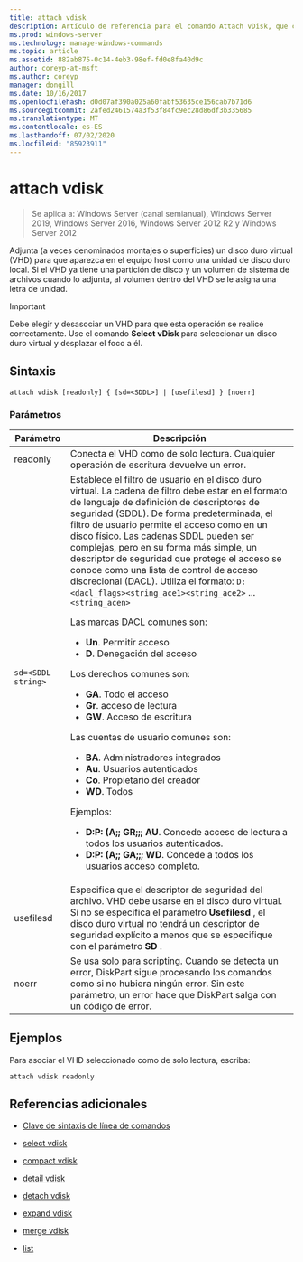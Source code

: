 ```yaml
---
title: attach vdisk
description: Artículo de referencia para el comando Attach vDisk, que conecta (a veces denominados montajes o superficies) un disco duro virtual (VHD) para que aparezca en el equipo host como una unidad de disco duro local.
ms.prod: windows-server
ms.technology: manage-windows-commands
ms.topic: article
ms.assetid: 882ab875-0c14-4eb3-98ef-fd0e8fa40d9c
author: coreyp-at-msft
ms.author: coreyp
manager: dongill
ms.date: 10/16/2017
ms.openlocfilehash: d0d07af390a025a60fabf53635ce156cab7b71d6
ms.sourcegitcommit: 2afed2461574a3f53f84fc9ec28d86df3b335685
ms.translationtype: MT
ms.contentlocale: es-ES
ms.lasthandoff: 07/02/2020
ms.locfileid: "85923911"
---
```

# <a name="attach-vdisk"></a>attach vdisk

> Se aplica a: Windows Server (canal semianual), Windows Server 2019, Windows Server 2016, Windows Server 2012 R2 y Windows Server 2012

Adjunta (a veces denominados montajes o superficies) un disco duro virtual (VHD) para que aparezca en el equipo host como una unidad de disco duro local. Si el VHD ya tiene una partición de disco y un volumen de sistema de archivos cuando lo adjunta, al volumen dentro del VHD se le asigna una letra de unidad.

> [!IMPORTANT]
> Debe elegir y desasociar un VHD para que esta operación se realice correctamente. Use el comando **Select vDisk** para seleccionar un disco duro virtual y desplazar el foco a él.

## <a name="syntax"></a>Sintaxis

```
attach vdisk [readonly] { [sd=<SDDL>] | [usefilesd] } [noerr]
```

### <a name="parameters"></a>Parámetros

| Parámetro | Descripción |
| --------- | ----------- |
| readonly | Conecta el VHD como de solo lectura. Cualquier operación de escritura devuelve un error. |
| `sd=<SDDL string>` | Establece el filtro de usuario en el disco duro virtual. La cadena de filtro debe estar en el formato de lenguaje de definición de descriptores de seguridad (SDDL). De forma predeterminada, el filtro de usuario permite el acceso como en un disco físico. Las cadenas SDDL pueden ser complejas, pero en su forma más simple, un descriptor de seguridad que protege el acceso se conoce como una lista de control de acceso discrecional (DACL). Utiliza el formato: `D:<dacl_flags><string_ace1><string_ace2>` ...`<string_acen>`<p>Las marcas DACL comunes son:<ul><li>**Un**. Permitir acceso</li><li>**D**. Denegación del acceso</li></ul>Los derechos comunes son:<ul><li>**GA**. Todo el acceso</li><li>**Gr**. acceso de lectura</li><li> **GW**. Acceso de escritura</li></ul>Las cuentas de usuario comunes son:<ul><li>**BA**. Administradores integrados</li><li>**Au**. Usuarios autenticados</li><li>**Co**. Propietario del creador</li><li>**WD**. Todos</li></ul>Ejemplos:<ul><li>**D:P: (A;; GR;;; AU**. Concede acceso de lectura a todos los usuarios autenticados.</li><li>**D:P: (A;; GA;;; WD**. Concede a todos los usuarios acceso completo.</li></ul> |
| usefilesd | Especifica que el descriptor de seguridad del archivo. VHD debe usarse en el disco duro virtual. Si no se especifica el parámetro **Usefilesd** , el disco duro virtual no tendrá un descriptor de seguridad explícito a menos que se especifique con el parámetro **SD** . |
| noerr | Se usa solo para scripting. Cuando se detecta un error, DiskPart sigue procesando los comandos como si no hubiera ningún error. Sin este parámetro, un error hace que DiskPart salga con un código de error. |

## <a name="examples"></a>Ejemplos

Para asociar el VHD seleccionado como de solo lectura, escriba:

```
attach vdisk readonly
```

## <a name="additional-references"></a>Referencias adicionales

- [Clave de sintaxis de línea de comandos](command-line-syntax-key.md)

- [select vdisk](select-vdisk.md)

- [compact vdisk](compact-vdisk.md)

- [detail vdisk](detail-vdisk.md)

- [detach vdisk](detach-vdisk.md)

- [expand vdisk](expand-vdisk.md)

- [merge vdisk](merge-vdisk.md)

- [list](list_1.md)
